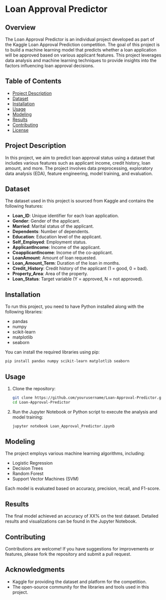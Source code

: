 # Loan Approval Predictor

## Overview
The Loan Approval Predictor is an individual project developed as part of the Kaggle Loan Approval Prediction competition. The goal of this project is to build a machine learning model that predicts whether a loan application will be approved based on various applicant features. This project leverages data analysis and machine learning techniques to provide insights into the factors influencing loan approval decisions.

## Table of Contents
- [Project Description](#project-description)
- [Dataset](#dataset)
- [Installation](#installation)
- [Usage](#usage)
- [Modeling](#modeling)
- [Results](#results)
- [Contributing](#contributing)
- [License](#license)

## Project Description
In this project, we aim to predict loan approval status using a dataset that includes various features such as applicant income, credit history, loan amount, and more. The project involves data preprocessing, exploratory data analysis (EDA), feature engineering, model training, and evaluation.

## Dataset
The dataset used in this project is sourced from Kaggle and contains the following features:
- **Loan_ID**: Unique identifier for each loan application.
- **Gender**: Gender of the applicant.
- **Married**: Marital status of the applicant.
- **Dependents**: Number of dependents.
- **Education**: Education level of the applicant.
- **Self_Employed**: Employment status.
- **ApplicantIncome**: Income of the applicant.
- **CoapplicantIncome**: Income of the co-applicant.
- **LoanAmount**: Amount of loan requested.
- **Loan_Amount_Term**: Duration of the loan in months.
- **Credit_History**: Credit history of the applicant (1 = good, 0 = bad).
- **Property_Area**: Area of the property.
- **Loan_Status**: Target variable (Y = approved, N = not approved).

## Installation
To run this project, you need to have Python installed along with the following libraries:
- pandas
- numpy
- scikit-learn
- matplotlib
- seaborn

You can install the required libraries using pip:
```bash
pip install pandas numpy scikit-learn matplotlib seaborn
```


## Usage
1. Clone the repository:
   ```bash
   git clone https://github.com/yourusername/Loan-Approval-Predictor.git
   cd Loan-Approval-Predictor
   ```

2. Run the Jupyter Notebook or Python script to execute the analysis and model training:
   ```bash
   jupyter notebook Loan_Approval_Predictor.ipynb
   ```

## Modeling
The project employs various machine learning algorithms, including:
- Logistic Regression
- Decision Trees
- Random Forest
- Support Vector Machines (SVM)

Each model is evaluated based on accuracy, precision, recall, and F1-score.

## Results
The final model achieved an accuracy of XX% on the test dataset. Detailed results and visualizations can be found in the Jupyter Notebook.

## Contributing
Contributions are welcome! If you have suggestions for improvements or features, please fork the repository and submit a pull request.

## Acknowledgments
- Kaggle for providing the dataset and platform for the competition.
- The open-source community for the libraries and tools used in this project.